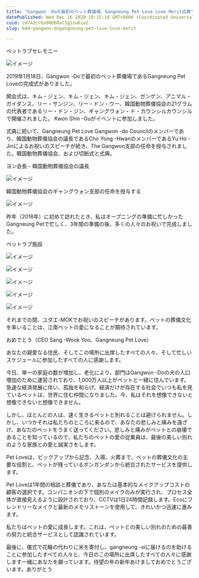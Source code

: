 ```yaml
---
title: "Gangwon -Doの最初のペット葬儀場、Gangneung Pet Love Love Merit式典"
datePublished: Wed Dec 16 2020 10:15:18 GMT+0000 (Coordinated Universal Time)
cuid: cm742cr6o00060al5g1zw6iw2
slug: 644-gangwon-dogangneung-pet-love-love-merit

---
```



ペットラブセレモニー

![イメージ](https://cdn.hashnode.com/res/hashnode/image/upload/v1739494890225/7314e588-33e7-4ff3-a548-d27279993942.jpeg)

2019年1月18日、Gangwon -Doで最初のペット葬儀場であるGangneung Pet Loveの完成式がありました。

開会式は、キム・ジェン、キム・ジェン、キム・ジェン、ガンゲン、アニマル・ガイダンス、リー・サンジン、リー・ドン・ウー、韓国動物葬儀協会の21グラムの代表者であるリー・ドン・ジン、ギャングウォン・ド・カウンシルカウンシルで開催されました。 Kwon Shin -Guがイベントに参加しました。

式典に続いて、Gangneung Pet Love Gangwon -do Councilのメンバーであり、韓国動物葬儀協会の議長であるCho Yong -HwanのメンバーであるYu Ho -Jinによるお祝いのスピーチが続き、The Gangwon支部の任命を授与されました。韓国動物葬儀協会、および切断式と式典。

ヨン会長 - 韓国動物葬儀協会の議長

![イメージ](https://cdn.hashnode.com/res/hashnode/image/upload/v1739494892469/c8d01d31-d280-43ec-a53b-b1602e39df35.jpeg)

韓国動物葬儀協会のギャングウォン支部の任命を授与する

![イメージ](https://cdn.hashnode.com/res/hashnode/image/upload/v1739494894250/68bd52be-6b77-4119-accd-c7c7032b244a.jpeg)

昨年（2018年）に初めて訪れたとき、私はオープニングの準備に忙しかったGangneung Petで忙しく、3年間の準備の後、多くの人々のお祝いで完成しました。

ペットラブ施設

![イメージ](https://cdn.hashnode.com/res/hashnode/image/upload/v1739494895914/809b8373-8774-4d6c-be1b-97d61fb2c657.jpeg)

![イメージ](https://cdn.hashnode.com/res/hashnode/image/upload/v1739494898218/a62bdd2e-66fb-48a1-b7fd-3d3992ce6192.jpeg)

![イメージ](https://cdn.hashnode.com/res/hashnode/image/upload/v1739494900044/052fd270-f1e0-4736-b978-e3cb0a1800bb.jpeg)

![イメージ](https://cdn.hashnode.com/res/hashnode/image/upload/v1739494901688/4304e79c-e75b-4865-a614-afb3db1bb46d.jpeg)

![イメージ](https://cdn.hashnode.com/res/hashnode/image/upload/v1739494903707/11ec4164-468b-4000-ac09-2e3313dbb78f.jpeg)

それまでの間、ユダエ-MOKでお祝いのスピーチがあります。ペットの葬儀文化を率いることは、江南ペットの愛になることが期待されています。

おめでとう（CEO Sang -Wook Yoo、Gangneung Pet Love）

あなたの親愛なる住民、そしてこの場所に出席したすべての人々、そして忙しいスケジュールに参加したすべての人に感謝します。

今日、単一の家庭の数が増加し、老化により、部門はGangwon -Doの犬の人口増加のために運営されており、1,000万人以上がペットと一緒に住んでいます。急速な経済発展に伴い、孤独を和らげ、経済だけが存在する社会でいつも私を見ているペットは、世界に住む仲間になりました。今、私はそれを想像できないと想像できないと想像できません。

しかし、ほとんどの人は、速く生きるペットと別れることは避けられません。しかし、いつかそれは私たちのところに来るので、あなたの悲しみと痛みを遠ざけ、あなたのペットをうまく送ってください。悲しみと痛みがペットとの崩壊であることを知っているので、私たちのペットの愛の従業員は、最後の美しい別れのような家族との愛と誠実さをします。

Pet Loveは、ピックアップから記念、入場、火葬まで、ペットの葬儀文化の主要な役割と、ペットが残っているボンガンダンから統合されたサービスを提供します。

Pet Loveは1年間の相談と葬儀であり、あなたは基本的なメイクアップコストの顧客の選択です。コンパニオンの下で個別のメイクのみが実行され、プロセス全体が直接見えるように設計されており、CCTVは1日24時間記録します。Ecoにフレンドリーなメイクと最新のメモリストーンを使用して、きれいかつ迅速に進みます。

私たちはペットの愛に成長します。これは、ペットとの美しい別れのための最善の努力と統合サービスとして認識されています。

最後に、儀式で花輪の代わりに米を寄付し、gangneung -siに届けるのを助けることに参加したすべての人々と、今日のこの場所に出席したすべての人々に感謝します一緒にあなたを願っています。待望の年の新年あけましておめでとうございます。ありがとう